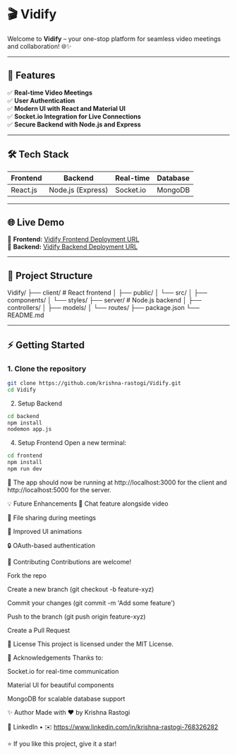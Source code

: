 # 🎬 Vidify

Welcome to **Vidify** – your one-stop platform for seamless video meetings and collaboration! 🌐✨

---

## 🚀 **Features**

✅ **Real-time Video Meetings**  
✅ **User Authentication**  
✅ **Modern UI with React and Material UI**  
✅ **Socket.io Integration for Live Connections**  
✅ **Secure Backend with Node.js and Express**

---

## 🛠️ **Tech Stack**

| Frontend | Backend | Real-time | Database |
| -------- | ------- | --------- | -------- |
| React.js | Node.js (Express) | Socket.io | MongoDB |

---

## 🌐 **Live Demo**

🔗 **Frontend:** [Vidify Frontend Deployment URL](https://vidify-fwga.onrender.com)  
🔗 **Backend:** [Vidify Backend Deployment URL](https://vidifybackend.onrender.com)

---

## 📂 **Project Structure**

Vidify/
├── client/ # React frontend
│ ├── public/
│ └── src/
│ ├── components/
│ └── styles/
├── server/ # Node.js backend
│ ├── controllers/
│ ├── models/
│ └── routes/
├── package.json
└── README.md


---

## ⚡ **Getting Started**

### 1. **Clone the repository**
```bash
git clone https://github.com/krishna-rastogi/Vidify.git
cd Vidify
```
2. Setup Backend
```bash
cd backend
npm install
nodemon app.js
```

4. Setup Frontend
Open a new terminal:
```bash
cd frontend
npm install
npm run dev
```

🔗 The app should now be running at http://localhost:3000 for the client and http://localhost:5000 for the server.

💡 Future Enhancements
📝 Chat feature alongside video

📁 File sharing during meetings

🎨 Improved UI animations

🔒 OAuth-based authentication

🤝 Contributing
Contributions are welcome!

Fork the repo

Create a new branch (git checkout -b feature-xyz)

Commit your changes (git commit -m 'Add some feature')

Push to the branch (git push origin feature-xyz)

Create a Pull Request

📄 License
This project is licensed under the MIT License.

🙏 Acknowledgements
Thanks to:

Socket.io for real-time communication

Material UI for beautiful components

MongoDB for scalable database support

✨ Author
Made with ❤️ by Krishna Rastogi

🔗 LinkedIn • ✉️ 	https://www.linkedin.com/in/krishna-rastogi-768326282

⭐ If you like this project, give it a star!
